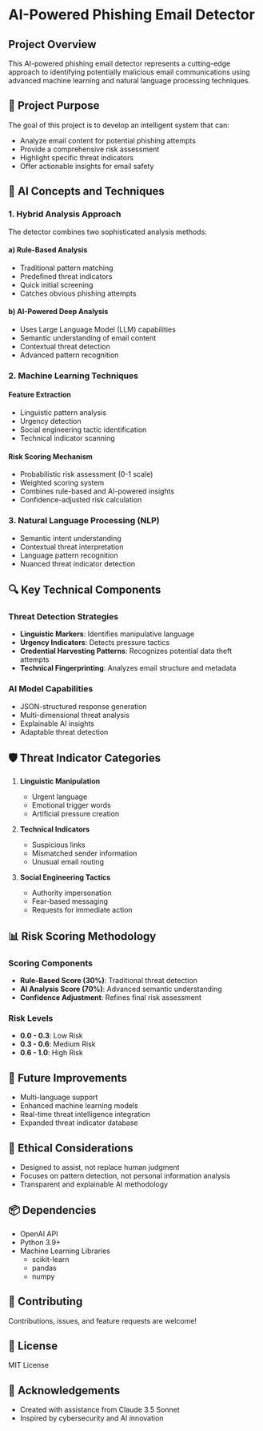 # AI-Powered Phishing Email Detector

## Project Overview

This AI-powered phishing email detector represents a cutting-edge approach to identifying potentially malicious email communications using advanced machine learning and natural language processing techniques.

## 🚨 Project Purpose

The goal of this project is to develop an intelligent system that can:
- Analyze email content for potential phishing attempts
- Provide a comprehensive risk assessment
- Highlight specific threat indicators
- Offer actionable insights for email safety

## 🧠 AI Concepts and Techniques

### 1. Hybrid Analysis Approach
The detector combines two sophisticated analysis methods:

#### a) Rule-Based Analysis
- Traditional pattern matching
- Predefined threat indicators
- Quick initial screening
- Catches obvious phishing attempts

#### b) AI-Powered Deep Analysis
- Uses Large Language Model (LLM) capabilities
- Semantic understanding of email content
- Contextual threat detection
- Advanced pattern recognition

### 2. Machine Learning Techniques

#### Feature Extraction
- Linguistic pattern analysis
- Urgency detection
- Social engineering tactic identification
- Technical indicator scanning

#### Risk Scoring Mechanism
- Probabilistic risk assessment (0-1 scale)
- Weighted scoring system
- Combines rule-based and AI-powered insights
- Confidence-adjusted risk calculation

### 3. Natural Language Processing (NLP)
- Semantic intent understanding
- Contextual threat interpretation
- Language pattern recognition
- Nuanced threat indicator detection

## 🔍 Key Technical Components

### Threat Detection Strategies
- **Linguistic Markers**: Identifies manipulative language
- **Urgency Indicators**: Detects pressure tactics
- **Credential Harvesting Patterns**: Recognizes potential data theft attempts
- **Technical Fingerprinting**: Analyzes email structure and metadata

### AI Model Capabilities
- JSON-structured response generation
- Multi-dimensional threat analysis
- Explainable AI insights
- Adaptable threat detection

## 🛡️ Threat Indicator Categories

1. **Linguistic Manipulation**
   - Urgent language
   - Emotional trigger words
   - Artificial pressure creation

2. **Technical Indicators**
   - Suspicious links
   - Mismatched sender information
   - Unusual email routing

3. **Social Engineering Tactics**
   - Authority impersonation
   - Fear-based messaging
   - Requests for immediate action

## 📊 Risk Scoring Methodology

### Scoring Components
- **Rule-Based Score (30%)**: Traditional threat detection
- **AI Analysis Score (70%)**: Advanced semantic understanding
- **Confidence Adjustment**: Refines final risk assessment

### Risk Levels
- **0.0 - 0.3**: Low Risk
- **0.3 - 0.6**: Medium Risk
- **0.6 - 1.0**: High Risk

## 🚀 Future Improvements
- Multi-language support
- Enhanced machine learning models
- Real-time threat intelligence integration
- Expanded threat indicator database

## 🔬 Ethical Considerations
- Designed to assist, not replace human judgment
- Focuses on pattern detection, not personal information analysis
- Transparent and explainable AI methodology

## 📦 Dependencies
- OpenAI API
- Python 3.9+
- Machine Learning Libraries
  - scikit-learn
  - pandas
  - numpy

## 🤝 Contributing
Contributions, issues, and feature requests are welcome!

## 📝 License
MIT License

## 🌟 Acknowledgements
- Created with assistance from Claude 3.5 Sonnet
- Inspired by cybersecurity and AI innovation